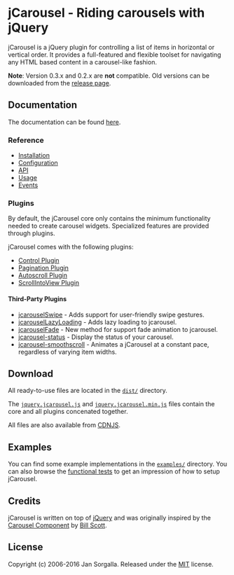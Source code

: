 jCarousel - Riding carousels with jQuery
========================================

jCarousel is a jQuery plugin for controlling a list of items in horizontal or
vertical order. It provides a full-featured and flexible toolset for navigating
any HTML based content in a carousel-like fashion.

**Note**: Version 0.3.x and 0.2.x are **not** compatible. Old versions can be
downloaded from the [release page](https://github.com/jsor/jcarousel/releases).

Documentation
-------------

The documentation can be found [here](http://sorgalla.com/jcarousel/docs/).

### Reference

  * [Installation](http://sorgalla.com/jcarousel/docs/reference/installation.html)
  * [Configuration](http://sorgalla.com/jcarousel/docs/reference/configuration.html)
  * [API](http://sorgalla.com/jcarousel/docs/reference/api.html)
  * [Usage](http://sorgalla.com/jcarousel/docs/reference/usage.html)
  * [Events](http://sorgalla.com/jcarousel/docs/reference/events.html)

### Plugins

By default, the jCarousel core only contains the minimum functionality needed to
create carousel widgets. Specialized features are provided through plugins.

jCarousel comes with the following plugins:

  * [Control Plugin](http://sorgalla.com/jcarousel/docs/plugins/control/)
  * [Pagination Plugin](http://sorgalla.com/jcarousel/docs/plugins/pagination/)
  * [Autoscroll Plugin](http://sorgalla.com/jcarousel/docs/plugins/autoscroll/)
  * [ScrollIntoView Plugin](http://sorgalla.com/jcarousel/docs/plugins/scrollintoview/)

#### Third-Party Plugins

* [jcarouselSwipe](https://github.com/snake-345/jcarouselSwipe) - Adds support for user-friendly swipe gestures.
* [jcarouselLazyLoading](https://github.com/snake-345/jcarouselLazyLoading) - Adds lazy loading to jcarousel.
* [jcarouselFade](https://github.com/snake-345/jcarouselFade) - New method for support fade animation to jcarousel.
* [jcarousel-status](https://github.com/fzoccara/jcarousel-status) - Display the status of your carousel.
* [jcarousel-smoothscroll](https://github.com/aduth/jcarousel-smoothscroll) - Animates a jCarousel at a constant pace, regardless of varying item widths.

Download
--------

All ready-to-use files are located in the [`dist/`](dist/) directory.

The [`jquery.jcarousel.js`](dist/jquery.jcarousel.js?raw=1) and
[`jquery.jcarousel.min.js`](dist/jquery.jcarousel.min.js?raw=1) files contain
the core and all plugins concenated together.

All files are also available from [CDNJS](http://cdnjs.com/libraries/jcarousel).

Examples
--------

You can find some example implementations in the [`examples/`](examples/)
directory. You can also browse the [functional tests](test/functional/) to get
an impression of how to setup jCarousel.

Credits
-------

jCarousel is written on top of [jQuery](http://jquery.com) and was originally
inspired by the [Carousel Component](http://billwscott.com/carousel/) by
[Bill Scott](http://looksgoodworkswell.com).

License
-------

Copyright (c) 2006-2016 Jan Sorgalla.
Released under the [MIT](LICENSE?raw=1) license.
